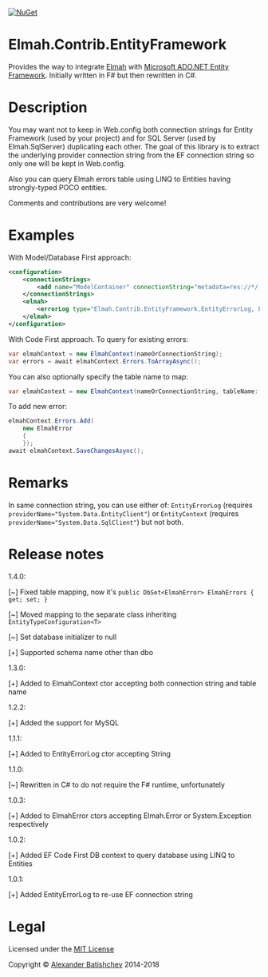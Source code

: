 [![NuGet](https://img.shields.io/nuget/v/Elmah.Contrib.EntityFramework.svg)](https://www.nuget.org/packages/Elmah.Contrib.EntityFramework)

Elmah.Contrib.EntityFramework
===

Provides the way to integrate [Elmah](http://code.google.com/p/elmah/) with [Microsoft ADO.NET Entity Framework](http://entityframework.codeplex.com/). Initially written in F# but then rewritten in C#.

Description
===

You may want not to keep in Web.config both connection strings for Entity Framework (used by your project) and for SQL Server (used by Elmah.SqlServer) duplicating each other.
The goal of this library is to extract the underlying provider connection string from the EF connection string so only one will be kept in Web.config.

Also you can query Elmah errors table using LINQ to Entities having strongly-typed POCO entities.

Comments and contributions are very welcome!

Examples
===
With Model/Database First approach:
```xml
<configuration>
	<connectionStrings>
		<add name="ModelContainer" connectionString="metadata=res://*/;provider=System.Data.SqlClient;provider connection string=&quot;Data Source=localhost;Initial Catalog=Northwind;Integrated Security=True;&quot;" providerName="System.Data.EntityClient" />
	</connectionStrings>
	<elmah>
		<errorLog type="Elmah.Contrib.EntityFramework.EntityErrorLog, Elmah.Contrib.EntityFramework" connectionStringName="ModelContainer" />
	</elmah>
</configuration>
```

With Code First approach. To query for existing errors:
```csharp
var elmahContext = new ElmahContext(nameOrConnectionString);
var errors = await elmahContext.Errors.ToArrayAsync();
```

You can also optionally specify the table name to map:
```csharp
var elmahContext = new ElmahContext(nameOrConnectionString, tableName: "MyElmahErrorsTable");
```

To add new error:
```csharp
elmahContext.Errors.Add(
	new ElmahError
	{
	});
await elmahContext.SaveChangesAsync();
```

Remarks
===

In same connection string, you can use either of: `EntityErrorLog` (requires `providerName="System.Data.EntityClient"`) or `EntityContext` (requires `providerName="System.Data.SqlClient"`) but not both.

Release notes
===

1.4.0:

[~] Fixed table mapping, now it's `public DbSet<ElmahError> ElmahErrors { get; set; }`

[~] Moved mapping to the separate class inheriting `EntityTypeConfiguration<T>`

[~] Set database initializer to null

[+] Supported schema name other than dbo

1.3.0:

[+] Added to ElmahContext ctor accepting both connection string and table name

1.2.2:

[+] Added the support for MySQL

1.1.1:

[+] Added to EntityErrorLog ctor accepting String

1.1.0:

[~] Rewritten in C# to do not require the F# runtime, unfortunately

1.0.3:

[+] Added to ElmahError ctors accepting Elmah.Error or System.Exception respectively

1.0.2:

[+] Added EF Code First DB context to query database using LINQ to Entities

1.0.1:

[+] Added EntityErrorLog to re-use EF connection string

Legal
===

Licensed under the [MIT License](http://opensource.org/licenses/MIT)

Copyright © [Alexander Batishchev](http://abatishchev.ru) 2014-2018
